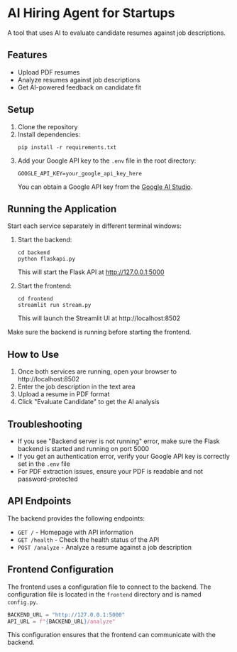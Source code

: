 # AI Hiring Agent for Startups

A tool that uses AI to evaluate candidate resumes against job descriptions.

## Features

- Upload PDF resumes
- Analyze resumes against job descriptions
- Get AI-powered feedback on candidate fit

## Setup

1. Clone the repository
2. Install dependencies:
   ```
   pip install -r requirements.txt
   ```
3. Add your Google API key to the `.env` file in the root directory:
   ```
   GOOGLE_API_KEY=your_google_api_key_here
   ```
   You can obtain a Google API key from the [Google AI Studio](https://ai.google.dev/).

## Running the Application

Start each service separately in different terminal windows:

1. Start the backend:
   ```
   cd backend
   python flaskapi.py
   ```
   This will start the Flask API at http://127.0.0.1:5000

2. Start the frontend:
   ```
   cd frontend
   streamlit run stream.py
   ```
   This will launch the Streamlit UI at http://localhost:8502

Make sure the backend is running before starting the frontend.

## How to Use

1. Once both services are running, open your browser to http://localhost:8502
2. Enter the job description in the text area
3. Upload a resume in PDF format
4. Click "Evaluate Candidate" to get the AI analysis

## Troubleshooting

- If you see "Backend server is not running" error, make sure the Flask backend is started and running on port 5000
- If you get an authentication error, verify your Google API key is correctly set in the `.env` file
- For PDF extraction issues, ensure your PDF is readable and not password-protected

## API Endpoints

The backend provides the following endpoints:

- `GET /` - Homepage with API information
- `GET /health` - Check the health status of the API
- `POST /analyze` - Analyze a resume against a job description

## Frontend Configuration

The frontend uses a configuration file to connect to the backend. The configuration file is located in the `frontend` directory and is named `config.py`.

```python
BACKEND_URL = "http://127.0.0.1:5000"
API_URL = f"{BACKEND_URL}/analyze"
```

This configuration ensures that the frontend can communicate with the backend.